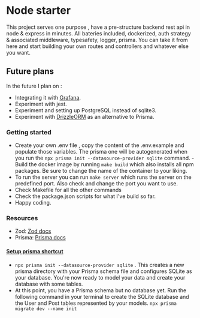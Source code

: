 # Node starter

This project serves one purpose , have a pre-structure backend rest api in node & express in minutes.
All bateries included, dockerized, auth strategy & associated middleware, typesafety, logger, prisma.
You can take it from here and start building your own routes and controllers and whatever else you want.

## Future plans

In the future I plan on :

- Integrating it with [Grafana](https://grafana.com/).
- Experiment with jest.
- Experiment and setting up PostgreSQL instead of sqlite3.
- Experiment with [DrizzleORM](https://orm.drizzle.team/) as an alternative to Prisma.

### Getting started

- Create your own .env file , copy the content of the .env.example and populate those variables. The prisma one will be autogenerated when you run the `npx prisma init --datasource-provider sqlite` command.
  -Build the docker image by running `make build` which also installs all npm packages. Be sure to change the name of the container to your liking.
- To run the server you can run `make server` which runs the server on the predefined port. Also check and change the port you want to use.
- Check Makefile for all the other commands
- Check the package.json scripts for what I've build so far.
- Happy coding.

### Resources

- Zod: [Zod docs](https://zod.dev/)
- Prisma: [Prisma docs](https://www.prisma.io/docs/getting-started)

#### <u>Setup prisma shortcut</u>

- `npx prisma init --datasource-provider sqlite` .
  This creates a new prisma directory with your Prisma schema file and configures SQLite as your database. You're now ready to model your data and create your database with some tables.
- At this point, you have a Prisma schema but no database yet. Run the following command in your terminal to create the SQLite database and the User and Post tables represented by your models.
  `npx prisma migrate dev --name init`

